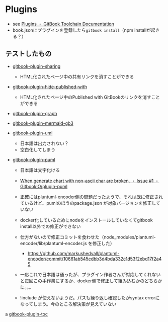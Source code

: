 # Plugins

* see [Plugins ・ GitBook Toolchain Documentation](https://toolchain.gitbook.com/plugins/)
* book.jsonにプラグインを登録したら`gitbook install`（npm installが起きる？）

## テストしたもの

* [gitbook-plugin-sharing](https://www.npmjs.com/package/gitbook-plugin-sharing)

  * HTML化されたページ中の共有リンクを消すことができる

* [gitbook-plugin-hide-published-with](https://www.npmjs.com/package/gitbook-plugin-hide-published-with)

  * HTML化されたページ中のPublished with GitBookのリンクを消すことができる

* [gitbook-plugin-graph](https://www.npmjs.com/package/gitbook-plugin-graph)
* [gitbook-plugin-mermaid-gb3](https://www.npmjs.com/package/gitbook-plugin-mermaid-gb3)
* [gitbook-plugin-uml](https://www.npmjs.com/package/gitbook-plugin-uml)

  * 日本語は出力されない？
  * 空白化してしまう

* [gitbook-plugin-puml](https://www.npmjs.com/package/gitbook-plugin-puml)

  * 日本語は文字化ける
  * [When generate chart with non-ascii char are broken. ・ Issue #1 ・ GitbookIO/plugin-puml](https://github.com/GitbookIO/plugin-puml/issues/1)
  * 正確にはpluntuml-encoder側の問題だったようで、それは既に修正されているけど、pumlのほうのpackage.json が対象バージョンを修正していない
  * docker化しているためにnodeをインストールしていなくてgitbook install以外での修正ができない
  * 仕方がないので修正コミットを食わせた（node_modules/plantuml-encoder/lib/plantuml-encoder.js を修正した）

    * https://github.com/markushedvall/plantuml-encoder/commit/10661ab545cdbb3d4bda332c1d53f2ebd17f2a45

  * 一応これで日本語は通ったが、プラグイン作者さんが対応してくれないと毎回この手作業にするか、docker側で修正して組み込むかのどちらかに。。。
  * !include が使えないようだ。パスも繰り返し確認したがsyntax errorになってしまう。今のところ解決策が見えていない

a [gitbook-plugin-toc](https://www.npmjs.com/package/gitbook-plugin-toc)

